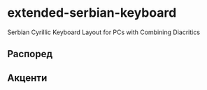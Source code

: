# extended-serbian-keyboard
Serbian Cyrillic Keyboard Layout for PCs with Combining Diacritics

## Распоред

## Акценти


